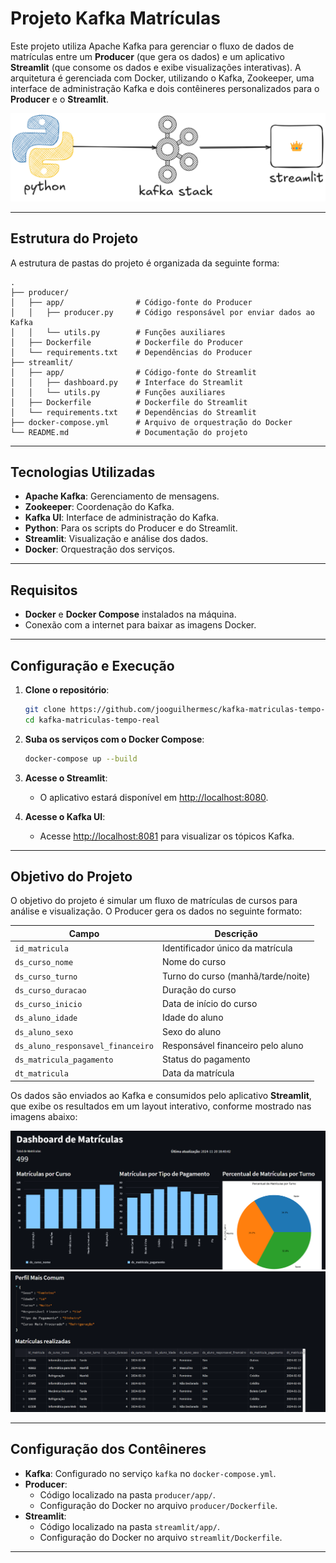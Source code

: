 # Projeto Kafka Matrículas

Este projeto utiliza Apache Kafka para gerenciar o fluxo de dados de matrículas entre um **Producer** (que gera os dados) e um aplicativo **Streamlit** (que consome os dados e exibe visualizações interativas). A arquitetura é gerenciada com Docker, utilizando o Kafka, Zookeeper, uma interface de administração Kafka e dois contêineres personalizados para o **Producer** e o **Streamlit**.

![draw](assets/draw.png)

---

## Estrutura do Projeto

A estrutura de pastas do projeto é organizada da seguinte forma:

```
.
├── producer/
│   ├── app/                # Código-fonte do Producer
│   │   ├── producer.py     # Código responsável por enviar dados ao Kafka
│   │   └── utils.py        # Funções auxiliares
│   ├── Dockerfile          # Dockerfile do Producer
│   └── requirements.txt    # Dependências do Producer
├── streamlit/
│   ├── app/                # Código-fonte do Streamlit
│   │   ├── dashboard.py    # Interface do Streamlit
│   │   └── utils.py        # Funções auxiliares
│   ├── Dockerfile          # Dockerfile do Streamlit
│   └── requirements.txt    # Dependências do Streamlit
├── docker-compose.yml      # Arquivo de orquestração do Docker
└── README.md               # Documentação do projeto
```

---

## Tecnologias Utilizadas

- **Apache Kafka**: Gerenciamento de mensagens.
- **Zookeeper**: Coordenação do Kafka.
- **Kafka UI**: Interface de administração do Kafka.
- **Python**: Para os scripts do Producer e do Streamlit.
- **Streamlit**: Visualização e análise dos dados.
- **Docker**: Orquestração dos serviços.

---

## Requisitos

- **Docker** e **Docker Compose** instalados na máquina.
- Conexão com a internet para baixar as imagens Docker.

---

## Configuração e Execução

1. **Clone o repositório**:
   ```bash
   git clone https://github.com/jooguilhermesc/kafka-matriculas-tempo-real.git
   cd kafka-matriculas-tempo-real
   ```

2. **Suba os serviços com o Docker Compose**:
   ```bash
   docker-compose up --build
   ```

3. **Acesse o Streamlit**:
   - O aplicativo estará disponível em [http://localhost:8080](http://localhost:8080).

4. **Acesse o Kafka UI**:
   - Acesse [http://localhost:8081](http://localhost:8081) para visualizar os tópicos Kafka.

---

## Objetivo do Projeto

O objetivo do projeto é simular um fluxo de matrículas de cursos para análise e visualização. O Producer gera os dados no seguinte formato:

| Campo                           | Descrição                             |
|---------------------------------|---------------------------------------|
| `id_matricula`                  | Identificador único da matrícula      |
| `ds_curso_nome`                 | Nome do curso                         |
| `ds_curso_turno`                | Turno do curso (manhã/tarde/noite)    |
| `ds_curso_duracao`              | Duração do curso                      |
| `ds_curso_inicio`               | Data de início do curso               |
| `ds_aluno_idade`                | Idade do aluno                        |
| `ds_aluno_sexo`                 | Sexo do aluno                         |
| `ds_aluno_responsavel_financeiro` | Responsável financeiro pelo aluno     |
| `ds_matricula_pagamento`        | Status do pagamento                   |
| `dt_matricula`                  | Data da matrícula                     |

Os dados são enviados ao Kafka e consumidos pelo aplicativo **Streamlit**, que exibe os resultados em um layout interativo, conforme mostrado nas imagens abaixo:

![dash1](assets/dash1.png)
![dash1](assets/dash2.png)

---

## Configuração dos Contêineres

- **Kafka**: Configurado no serviço `kafka` no `docker-compose.yml`.
- **Producer**:
  - Código localizado na pasta `producer/app/`.
  - Configuração do Docker no arquivo `producer/Dockerfile`.
- **Streamlit**:
  - Código localizado na pasta `streamlit/app/`.
  - Configuração do Docker no arquivo `streamlit/Dockerfile`.

---